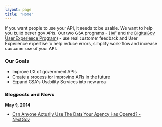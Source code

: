 ```yaml
---
layout: page
title: "Home"
---
```


If you want people to use your API, it needs to be usable.
We want to help you build better gov APIs.  Our two GSA programs - ([18F](https://18f.gsa.gov/) and the [DigitalGov User Experience Program](https://www.digitalgov.gov/resources/digitalgov-user-experience-program/)) - use real customer feedback and User Experience expertise to help reduce errors, simplify work-flow and increase customer use of your API. 
### Our Goals 

* Improve UX of government APIs 
* Create a process for improving APIs in the future
* Expand GSA's Usability Services into new area

### Blogposts and News

**May 9, 2014**  
* [Can Anyone Actually Use The Data Your Agency Has Opened? - NextGov](http://www.nextgov.com/technology-news/tech-insider/2014/05/can-anyone-actually-use-data-your-agency-has-opened/84202/?oref=voicesmodule)
